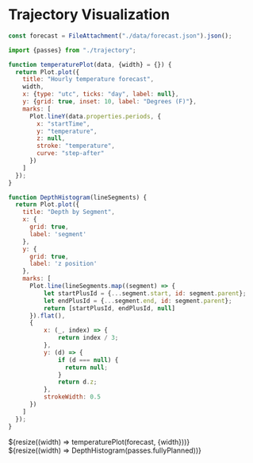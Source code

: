 # Trajectory Visualization

```js
const forecast = FileAttachment("./data/forecast.json").json();
```

```js
import {passes} from "./trajectory";
```

```js
function temperaturePlot(data, {width} = {}) {
  return Plot.plot({
    title: "Hourly temperature forecast",
    width,
    x: {type: "utc", ticks: "day", label: null},
    y: {grid: true, inset: 10, label: "Degrees (F)"},
    marks: [
      Plot.lineY(data.properties.periods, {
        x: "startTime",
        y: "temperature",
        z: null, 
        stroke: "temperature",
        curve: "step-after"
      })
    ]
  });
}
```

```js
function DepthHistogram(lineSegments) {
  return Plot.plot({
    title: "Depth by Segment",
    x: {
      grid: true,
      label: 'segment'
    },
    y: {
      grid: true,
      label: 'z position'
    },
    marks: [
      Plot.line(lineSegments.map((segment) => {
          let startPlusId = {...segment.start, id: segment.parent};
          let endPlusId = {...segment.end, id: segment.parent};
          return [startPlusId, endPlusId, null]
      }).flat(), 
      {
          x: (_, index) => {
              return index / 3;
          },
          y: (d) => {
              if (d === null) {
                return null;
              }
              return d.z;
          },
          strokeWidth: 0.5
      })
    ]
  });
}
```

<div class="grid grid-cols-1">
  <div class="card">${resize((width) => temperaturePlot(forecast, {width}))}</div>
</div>

<div className="depth-histogram-container">
   <div class="card">${resize((width) => DepthHistogram(passes.fullyPlanned))}</div>        
</div>
